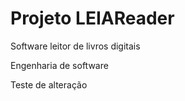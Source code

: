 # Projeto LEIAReader

Software leitor de livros digitais

Engenharia de software

Teste de alteração